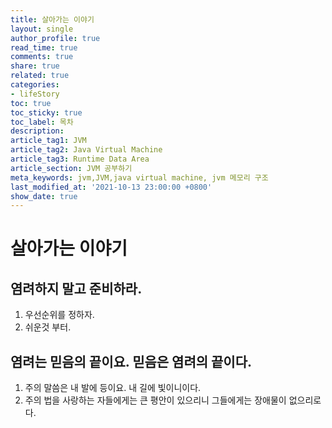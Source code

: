 ```yaml
---
title: 살아가는 이야기
layout: single
author_profile: true
read_time: true
comments: true
share: true
related: true
categories:
- lifeStory
toc: true
toc_sticky: true
toc_label: 목차
description:  
article_tag1: JVM
article_tag2: Java Virtual Machine
article_tag3: Runtime Data Area
article_section: JVM 공부하기
meta_keywords: jvm,JVM,java virtual machine, jvm 메모리 구조
last_modified_at: '2021-10-13 23:00:00 +0800'
show_date: true
---
```




# 살아가는 이야기

## 염려하지 말고 준비하라.



1. 우선순위를 정하자.
2. 쉬운것 부터.

## 염려는 믿음의 끝이요. 믿음은 염려의 끝이다. 

1. 주의 말씀은 내 발에 등이요. 내 길에 빛이니이다. 
2. 주의 법을 사랑하는 자들에게는 큰 평안이 있으리니 그들에게는 장애물이 없으리로다.
